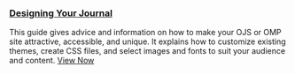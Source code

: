
### [Designing Your Journal](/designing-your-journal/en/)

This guide gives advice and information on how to make your OJS or OMP site attractive, accessible, and unique. It explains how to customize existing themes, create CSS files, and select images and fonts to suit your audience and content. [View Now](/designing-your-journal/en/)
